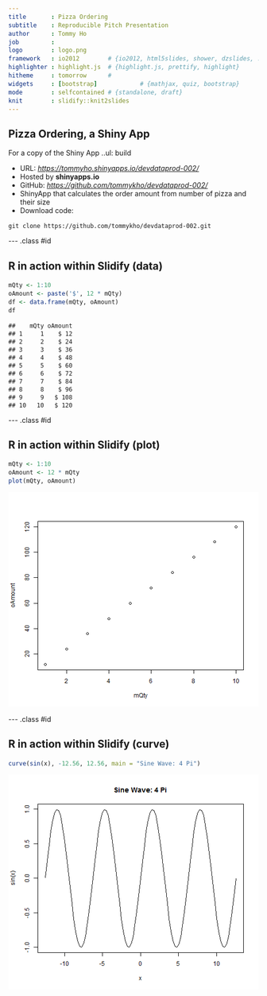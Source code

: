```yaml
---
title       : Pizza Ordering
subtitle    : Reproducible Pitch Presentation
author      : Tommy Ho
job         : 
logo        : logo.png
framework   : io2012        # {io2012, html5slides, shower, dzslides, ...}
highlighter : highlight.js  # {highlight.js, prettify, highlight}
hitheme     : tomorrow      # 
widgets     : [bootstrap]            # {mathjax, quiz, bootstrap}
mode        : selfcontained # {standalone, draft}
knit        : slidify::knit2slides
---
```


## Pizza Ordering, a Shiny App

For a copy of the Shiny App
..ul: build
- URL: *https://tommyho.shinyapps.io/devdataprod-002/*
- Hosted by **shinyapps.io**
- GitHub: *https://github.com/tommykho/devdataprod-002/*
- ShinyApp that calculates the order amount from number of pizza and their size
- Download code:

```
git clone https://github.com/tommykho/devdataprod-002.git
```

--- .class #id 

## R in action within Slidify (data)

```r
mQty <- 1:10
oAmount <- paste('$', 12 * mQty)
df <- data.frame(mQty, oAmount)
df
```

```
##    mQty oAmount
## 1     1    $ 12
## 2     2    $ 24
## 3     3    $ 36
## 4     4    $ 48
## 5     5    $ 60
## 6     6    $ 72
## 7     7    $ 84
## 8     8    $ 96
## 9     9   $ 108
## 10   10   $ 120
```

--- .class #id 

## R in action within Slidify (plot)

```r
mQty <- 1:10
oAmount <- 12 * mQty
plot(mQty, oAmount)
```

![plot of chunk plot01](assets/fig/plot01.png) 

--- .class #id 

## R in action within Slidify (curve)

```r
curve(sin(x), -12.56, 12.56, main = "Sine Wave: 4 Pi")
```

![plot of chunk curve01](assets/fig/curve01.png) 
